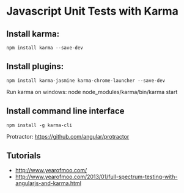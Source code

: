 # Javascript Unit Tests with Karma

## Install karma:

	npm install karma --save-dev
	
## Install plugins:

	npm install karma-jasmine karma-chrome-launcher --save-dev
	
Run karma on windows: node node_modules/karma/bin/karma start

## Install command line interface

	npm install -g karma-cli

Protractor: https://github.com/angular/protractor

## Tutorials

- http://www.yearofmoo.com/
- http://www.yearofmoo.com/2013/01/full-spectrum-testing-with-angularjs-and-karma.html
